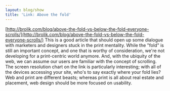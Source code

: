 ```yaml
---
layout: blog/show
title: 'Link: Above the fold'
---
```


[http://brolik.com/blog/above-the-fold-vs-below-the-fold-everyone-scrolls/](http://brolik.com/blog/above-the-fold-vs-below-the-fold-everyone-scrolls/) This is a good article that should open up some dialogue with marketers and designers stuck in the print mentality. While the "fold" is still an important concept, and one that is worthy of consideration, we're not developing for a print-centric world anymore. And, with the ubiquity of the web, we can assume our users are familiar with the concept of scrolling. The screen resolution chart on the link is particularly interesting; with all of the devices accessing your site, who's to say exactly where your fold lies? Web and print are different beasts; whereas print is all about real estate and placement, web design should be more focused on usability.
